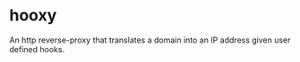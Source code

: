 # hooxy
An http reverse-proxy that translates a domain into an IP address given user defined hooks.
